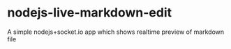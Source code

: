 nodejs-live-markdown-edit
=========================

A simple nodejs+socket.io app which shows realtime preview of markdown file 
